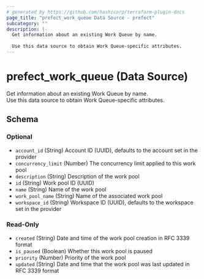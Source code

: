 ```yaml
---
# generated by https://github.com/hashicorp/terraform-plugin-docs
page_title: "prefect_work_queue Data Source - prefect"
subcategory: ""
description: |-
  Get information about an existing Work Queue by name.
  
  Use this data source to obtain Work Queue-specific attributes.
---
```


# prefect_work_queue (Data Source)

Get information about an existing Work Queue by name.
<br>
Use this data source to obtain Work Queue-specific attributes.



<!-- schema generated by tfplugindocs -->
## Schema

### Optional

- `account_id` (String) Account ID (UUID), defaults to the account set in the provider
- `concurrency_limit` (Number) The concurrency limit applied to this work pool
- `description` (String) Description of the work pool
- `id` (String) Work pool ID (UUID)
- `name` (String) Name of the work pool
- `work_pool_name` (String) Name of the associated work pool
- `workspace_id` (String) Workspace ID (UUID), defaults to the workspace set in the provider

### Read-Only

- `created` (String) Date and time of the work pool creation in RFC 3339 format
- `is_paused` (Boolean) Whether this work pool is paused
- `priority` (Number) Priority of the work pool
- `updated` (String) Date and time that the work pool was last updated in RFC 3339 format
